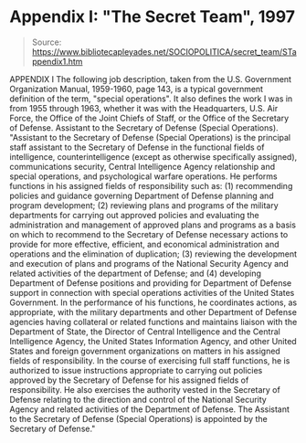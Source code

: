# Appendix I: "The Secret Team", 1997

> Source: https://www.bibliotecapleyades.net/SOCIOPOLITICA/secret_team/STappendix1.htm

APPENDIX I
The following job description, taken from the U.S. Government Organization Manual, 1959-1960, page 143, is a typical government definition of the term, "special operations". It also defines the work I was in from 1955 through 1963, whether it was with the Headquarters, U.S. Air Force, the Office of the Joint Chiefs of Staff, or the Office of the Secretary of Defense.
Assistant to the Secretary of Defense (Special Operations).
"Assistant to the Secretary of Defense (Special Operations) is the principal staff assistant to the Secretary of Defense in the functional fields of intelligence, counterintelligence (except as otherwise specifically assigned), communications security, Central Intelligence Agency relationship and special operations, and psychological warfare operations. He performs functions in his assigned fields of responsibility such as: (1) recommending policies and guidance governing Department of Defense planning and program development; (2) reviewing plans and programs of the military departments for carrying out approved policies and evaluating the administration and management of approved plans and programs as a basis on which to recommend to the Secretary of Defense necessary actions to provide for more effective, efficient, and economical administration and operations and the elimination of duplication; (3) reviewing the development and execution of plans and programs of the National Security Agency and related activities of the department of Defense; and (4) developing Department of Defense positions and providing for Department of Defense support in connection with special operations activities of the United States Government. In the performance of his functions, he coordinates actions, as appropriate, with the military departments and other Department of Defense agencies having collateral or related functions and maintains liaison with the Department of State, the Director of Central Intelligence and the Central Intelligence Agency, the United States Information Agency, and other United States and foreign government organizations on matters in his assigned fields of responsibility. In the course of exercising full staff functions, he is authorized to issue instructions appropriate to carrying out policies approved by the Secretary of Defense for his assigned fields of responsibility. He also exercises the authority vested in the Secretary of Defense relating to the direction and control of the National Security Agency and related activities of the Department of Defense. The Assistant to the Secretary of Defense (Special Operations) is appointed by the Secretary of Defense."
